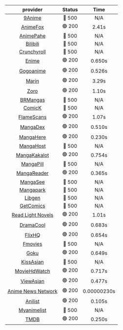 | **provider** | **Status** | **Time** |
|:--------:|:------:|:----:|
| [9Anime](https://9anime.pl) | 🔴 500 | N/A |
|  [AnimeFox](https://animefox.tv)  | 🟢 200 | 2.41s |
| [AnimePahe](https://animepahe.com) | 🔴 500 | N/A |
| [Bilibili](https://bilibili.tv) | 🔴 500 | N/A |
| [Crunchyroll](https://cronchy.consumet.stream) | 🔴 500 | N/A |
|  [Enime](https://enime.moe)  | 🟢 200 | 0.650s |
|  [Gogoanime](https://gogoanimehd.io)  | 🟢 200 | 0.526s |
|  [Marin](https://marin.moe)  | 🟢 200 | 3.29s |
|  [Zoro](https://aniwatch.to)  | 🟢 200 | 1.10s |
| [BRMangas](https://www.brmangas.net) | 🔴 500 | N/A |
| [ComicK](https://comick.app) | 🔴 500 | N/A |
|  [FlameScans](https://flamescans.org/)  | 🟢 200 | 1.07s |
|  [MangaDex](https://mangadex.org)  | 🟢 200 | 0.510s |
|  [MangaHere](http://www.mangahere.cc)  | 🟢 200 | 0.230s |
| [MangaHost](https://mangahosted.com) | 🔴 500 | N/A |
|  [MangaKakalot](https://mangakakalot.com)  | 🟢 200 | 0.754s |
| [MangaPill](https://mangapill.com) | 🔴 500 | N/A |
|  [MangaReader](https://mangareader.to)  | 🟢 200 | 0.365s |
| [MangaSee](https://mangasee123.com) | 🔴 500 | N/A |
| [Mangapark](https://v2.mangapark.net) | 🔴 500 | N/A |
| [Libgen](http://libgen) | 🔴 500 | N/A |
| [GetComics](https://getcomics.info/) | 🔴 500 | N/A |
|  [Read Light Novels](https://readlightnovels.net)  | 🟢 200 | 1.01s |
|  [DramaCool](https://dramacool.hr)  | 🟢 200 | 0.683s |
|  [FlixHQ](https://flixhq.to)  | 🟢 200 | 0.654s |
| [Fmovies](https://fmovies.to) | 🔴 500 | N/A |
|  [Goku](https://goku.sx)  | 🟢 200 | 0.649s |
| [KissAsian](https://kissasian.mx) | 🔴 500 | N/A |
|  [MovieHdWatch](https://movieshd.watch)  | 🟢 200 | 0.717s |
|  [ViewAsian](https://viewasian.co)  | 🟢 200 | 0.477s |
|  [Anime News Network](https://www.animenewsnetwork.com)  | 🟢 200 | 0.00000230s |
|  [Anilist](https://anilist.co)  | 🟢 200 | 0.105s |
| [Myanimelist](https://myanimelist.net/) | 🔴 500 | N/A |
|  [TMDB](https://www.themoviedb.org)  | 🟢 200 | 0.250s |
